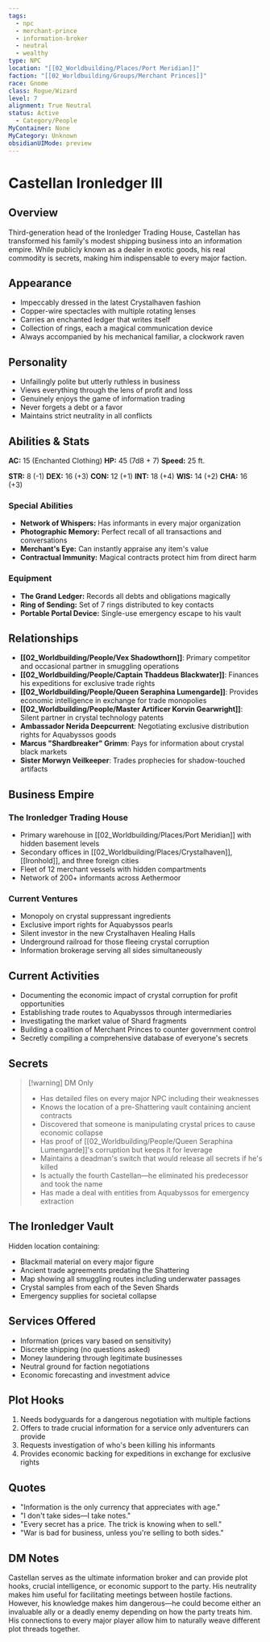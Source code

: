 ```yaml
---
tags:
  - npc
  - merchant-prince
  - information-broker
  - neutral
  - wealthy
type: NPC
location: "[[02_Worldbuilding/Places/Port Meridian]]"
faction: "[[02_Worldbuilding/Groups/Merchant Princes]]"
race: Gnome
class: Rogue/Wizard
level: 7
alignment: True Neutral
status: Active
  - Category/People
MyContainer: None
MyCategory: Unknown
obsidianUIMode: preview
---
```


# Castellan Ironledger III

## Overview
Third-generation head of the Ironledger Trading House, Castellan has transformed his family's modest shipping business into an information empire. While publicly known as a dealer in exotic goods, his real commodity is secrets, making him indispensable to every major faction.

## Appearance
- Impeccably dressed in the latest Crystalhaven fashion
- Copper-wire spectacles with multiple rotating lenses
- Carries an enchanted ledger that writes itself
- Collection of rings, each a magical communication device
- Always accompanied by his mechanical familiar, a clockwork raven

## Personality
- Unfailingly polite but utterly ruthless in business
- Views everything through the lens of profit and loss
- Genuinely enjoys the game of information trading
- Never forgets a debt or a favor
- Maintains strict neutrality in all conflicts

## Abilities & Stats
**AC:** 15 (Enchanted Clothing)
**HP:** 45 (7d8 + 7)
**Speed:** 25 ft.

**STR:** 8 (-1) **DEX:** 16 (+3) **CON:** 12 (+1)
**INT:** 18 (+4) **WIS:** 14 (+2) **CHA:** 16 (+3)

### Special Abilities
- **Network of Whispers:** Has informants in every major organization
- **Photographic Memory:** Perfect recall of all transactions and conversations
- **Merchant's Eye:** Can instantly appraise any item's value
- **Contractual Immunity:** Magical contracts protect him from direct harm

### Equipment
- **The Grand Ledger:** Records all debts and obligations magically
- **Ring of Sending:** Set of 7 rings distributed to key contacts
- **Portable Portal Device:** Single-use emergency escape to his vault

## Relationships
- **[[02_Worldbuilding/People/Vex Shadowthorn]]**: Primary competitor and occasional partner in smuggling operations
- **[[02_Worldbuilding/People/Captain Thaddeus Blackwater]]**: Finances his expeditions for exclusive trade rights
- **[[02_Worldbuilding/People/Queen Seraphina Lumengarde]]**: Provides economic intelligence in exchange for trade monopolies
- **[[02_Worldbuilding/People/Master Artificer Korvin Gearwright]]**: Silent partner in crystal technology patents
- **Ambassador Nerida Deepcurrent**: Negotiating exclusive distribution rights for Aquabyssos goods
- **Marcus "Shardbreaker" Grimm**: Pays for information about crystal black markets
- **Sister Morwyn Veilkeeper**: Trades prophecies for shadow-touched artifacts

## Business Empire
### The Ironledger Trading House
- Primary warehouse in [[02_Worldbuilding/Places/Port Meridian]] with hidden basement levels
- Secondary offices in [[02_Worldbuilding/Places/Crystalhaven]], [[Ironhold]], and three foreign cities
- Fleet of 12 merchant vessels with hidden compartments
- Network of 200+ informants across Aethermoor

### Current Ventures
- Monopoly on crystal suppressant ingredients
- Exclusive import rights for Aquabyssos pearls
- Silent investor in the new Crystalhaven Healing Halls
- Underground railroad for those fleeing crystal corruption
- Information brokerage serving all sides simultaneously

## Current Activities
- Documenting the economic impact of crystal corruption for profit opportunities
- Establishing trade routes to Aquabyssos through intermediaries
- Investigating the market value of Shard fragments
- Building a coalition of Merchant Princes to counter government control
- Secretly compiling a comprehensive database of everyone's secrets

## Secrets
> [!warning] DM Only
> - Has detailed files on every major NPC including their weaknesses
> - Knows the location of a pre-Shattering vault containing ancient contracts
> - Discovered that someone is manipulating crystal prices to cause economic collapse
> - Has proof of [[02_Worldbuilding/People/Queen Seraphina Lumengarde]]'s corruption but keeps it for leverage
> - Maintains a deadman's switch that would release all secrets if he's killed
> - Is actually the fourth Castellan—he eliminated his predecessor and took the name
> - Has made a deal with entities from Aquabyssos for emergency extraction

## The Ironledger Vault
Hidden location containing:
- Blackmail material on every major figure
- Ancient trade agreements predating the Shattering
- Map showing all smuggling routes including underwater passages
- Crystal samples from each of the Seven Shards
- Emergency supplies for societal collapse

## Services Offered
- Information (prices vary based on sensitivity)
- Discrete shipping (no questions asked)
- Money laundering through legitimate businesses
- Neutral ground for faction negotiations
- Economic forecasting and investment advice

## Plot Hooks
1. Needs bodyguards for a dangerous negotiation with multiple factions
2. Offers to trade crucial information for a service only adventurers can provide
3. Requests investigation of who's been killing his informants
4. Provides economic backing for expeditions in exchange for exclusive rights

## Quotes
- "Information is the only currency that appreciates with age."
- "I don't take sides—I take notes."
- "Every secret has a price. The trick is knowing when to sell."
- "War is bad for business, unless you're selling to both sides."

## DM Notes
Castellan serves as the ultimate information broker and can provide plot hooks, crucial intelligence, or economic support to the party. His neutrality makes him useful for facilitating meetings between hostile factions. However, his knowledge makes him dangerous—he could become either an invaluable ally or a deadly enemy depending on how the party treats him. His connections to every major player allow him to naturally weave different plot threads together.

